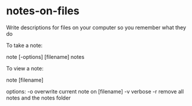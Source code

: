 # notes-on-files
Write descriptions for files on your computer so you remember what they do

To take a note:

note [-options] [filename] notes

To view a note:

note [filename]

options:
-o overwrite current note on [filename]
-v verbose
-r remove all notes and the notes folder
